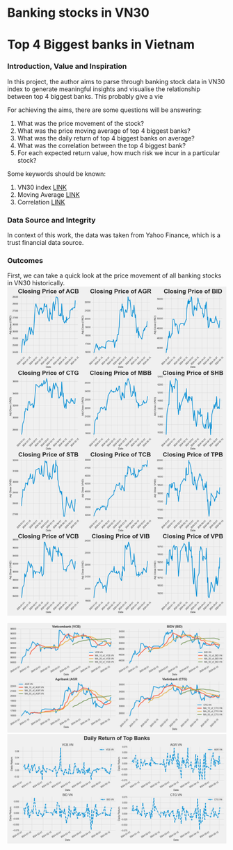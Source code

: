 # Banking stocks in VN30 
# Top 4 Biggest banks in Vietnam

### Introduction, Value and Inspiration
  In this project, the author aims to parse through banking stock data in VN30 index to generate meaningful insights and 
  visualise the relationship between top 4 biggest banks. This probably give a vie



  For achieving the aims, there are some questions will be answering: 
  1. What was the price movement of the stock? 
  2. What was the price moving average of top 4 biggest banks? 
  3. What was the daily return of top 4 biggest banks on average?
  4. What was the correlation between the top 4 biggest bank?
  5. For each expected return value, how much risk we incur in a particular stock?

  Some keywords should be known:
  1. VN30 index [LINK](https://en.wikipedia.org/wiki/VN30_Equal_Weight_Index)
  2. Moving Average [LINK](https://www.investopedia.com/terms/m/movingaverage.asp)
  3. Correlation [LINK](https://www.jmp.com/en_ca/statistics-knowledge-portal/what-is-correlation.html#:~:text=Correlation%20is%20a%20statistical%20measure,statement%20about%20cause%20and%20effect.)

### Data Source and Integrity 
  In context of this work, the data was taken from Yahoo Finance, which is a trust financial data source. 
 
### Outcomes 
  First, we can take a quick look at the price movement of all banking stocks in VN30 historically. 
  ![closing_price.png](https://github.com/thinlh07/Banking-stock-in-VN30/blob/main/closing_price.png)




![Moving Average](https://github.com/thinlh07/Banking-stock-in-VN30/blob/main/Moving%20average.png)
![Daily Return](https://github.com/thinlh07/Banking-stock-in-VN30/blob/main/Daily%20Return.png)
